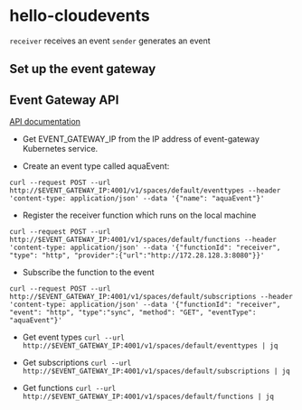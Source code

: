 # hello-cloudevents

`receiver` receives an event
`sender` generates an event

## Set up the event gateway



## Event Gateway API

[API documentation](https://github.com/serverless/event-gateway/blob/master/docs/api.md)

* Get EVENT_GATEWAY_IP from the IP address of event-gateway Kubernetes service.

* Create an event type called aquaEvent:

`curl --request POST --url http://$EVENT_GATEWAY_IP:4001/v1/spaces/default/eventtypes --header 'content-type: application/json' --data '{"name": "aquaEvent"}'`

* Register the receiver function which runs on the local machine

`curl --request POST --url http://$EVENT_GATEWAY_IP:4001/v1/spaces/default/functions --header 'content-type: application/json' --data '{"functionId": "receiver", "type": "http", "provider":{"url":"http://172.28.128.3:8080"}}'`

* Subscribe the function to the event

`curl --request POST --url http://$EVENT_GATEWAY_IP:4001/v1/spaces/default/subscriptions --header 'content-type: application/json' --data '{"functionId": "receiver", "event": "http", "type":"sync", "method": "GET", "eventType": "aquaEvent"}'`

* Get event types
`curl --url http://$EVENT_GATEWAY_IP:4001/v1/spaces/default/eventtypes | jq`

* Get subscriptions
`curl --url http://$EVENT_GATEWAY_IP:4001/v1/spaces/default/subscriptions | jq`

* Get functions
`curl --url http://$EVENT_GATEWAY_IP:4001/v1/spaces/default/functions | jq`

